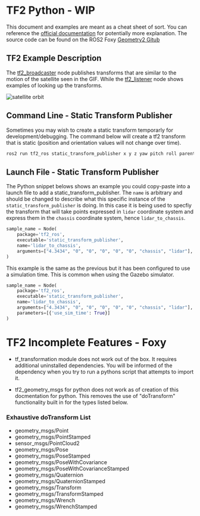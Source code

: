 # TF2 Python - WIP

This document and examples are meant as a cheat sheet of sort. You can reference the [official documentation](https://docs.ros.org/en/foxy/Tutorials/Tf2/Writing-A-Tf2-Static-Broadcaster-Py.html) for potentially more explanation. The source code can be found on the ROS2 Foxy [Geometry2 Gitub](https://github.com/ros2/geometry2/tree/foxy)


## TF2 Example Description
The [tf2_broadcaster](tf2_examples/tf2_broadcaster.py) node publishes transforms that are similar to the motion of the satellite seen in the GIF. While the [tf2_listener](tf2_examples/tf2_listener.py) node shows examples of looking up the transforms.

![satellite orbit](https://scijinks.gov/review/orbit/geo.gif)


## Command Line - Static Transform Publisher
Sometimes you may wish to create a static transform temporarly for development/debugging. The command below will create a tf2 transform that is static (position and orientation values will not change over time).
```bash
ros2 run tf2_ros static_transform_publisher x y z yaw pitch roll parent_frame child_frame
```

## Launch File - Static Transform Publisher
The Python snippet belows shows an example you could copy-paste into a launch file to add a static_transform_publisher. The ```name``` is arbitrary and should be changed to describe what this specific instance of the ```static_transform_publisher``` is doing. In this case it is being used to specfiy the transform that will take points expressed in ```lidar``` coordinate system and express them in the ```chassis``` coordinate system, hence ```lidar_to_chassis```.
```python
sample_name = Node(
    package='tf2_ros',
    executable='static_transform_publisher',
    name='lidar_to_chassis',
    arguments=["4.3434", "0", "0", "0", "0", "0", "chassis", "lidar"],
)
```
This example is the same as the previous but it has been configured to use a simulation time. This is common when using the Gazebo simulator.

```python
sample_name = Node(
    package='tf2_ros',
    executable='static_transform_publisher',
    name='lidar_to_chassis',
    arguments=["4.3434", "0", "0", "0", "0", "0", "chassis", "lidar"],
    parameters=[{'use_sim_time': True}]
)
```

# TF2 Incomplete Features - Foxy

* tf_transformation module does not work out of the box. It requires additional uninstalled dependencies. You will be informed of the dependency when you try to run a pythons script that attempts to import it.

* tf2_geometry_msgs for python does not work as of creation of this docmentation for python. This removes the use of "doTransform" functionality built in for the types listed below.

### Exhaustive doTransform List

* geometry_msgs/Point
* geometry_msgs/PointStamped
* sensor_msgs/PointCloud2
* geometry_msgs/Pose
* geometry_msgs/PoseStamped
* geometry_msgs/PoseWithCovariance
* geometry_msgs/PoseWithCovarianceStamped
* geometry_msgs/Quaternion
* geometry_msgs/QuaternionStamped
* geometry_msgs/Transform
* geometry_msgs/TransformStamped
* geometry_msgs/Wrench
* geometry_msgs/WrenchStamped
